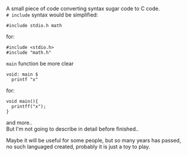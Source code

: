 
A small piece of code converting syntax sugar code to C code.  
`# include` syntax would be simplified:  

    #include stdio.h math
for:

    #include <stdio.h>
    #include "math.h"

`main` function be more clear  
  
    void: main $
      printf "x"
for:
  
    void main(){
      printff("x");
    }
and more..  
But I'm not going to describe in detail before finished..  

Maybe it will be useful for some people, but so many years has passed,  
no such languaged created, probably it is just a toy to play.  

